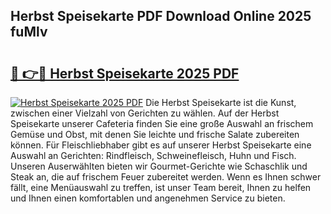 ## Herbst Speisekarte PDF Download Online 2025 fuMlv

# <h2><a href="http://gc5e14.nevu.top/?p=Herbst+Speisekarte">🔗 👉🔴 Herbst Speisekarte 2025 PDF</a></h2>

[![Herbst Speisekarte 2025 PDF](https://i.imgur.com/dBaPXMq.png)](http://gc5e14.nevu.top/?p=Herbst+Speisekarte)
Die Herbst Speisekarte ist die Kunst, zwischen einer Vielzahl von Gerichten zu wählen. Auf der Herbst Speisekarte unserer Cafeteria finden Sie eine große Auswahl an frischem Gemüse und Obst, mit denen Sie leichte und frische Salate zubereiten können. Für Fleischliebhaber gibt es auf unserer Herbst Speisekarte eine Auswahl an Gerichten: Rindfleisch, Schweinefleisch, Huhn und Fisch. Unseren Auserwählten bieten wir Gourmet-Gerichte wie Schaschlik und Steak an, die auf frischem Feuer zubereitet werden. Wenn es Ihnen schwer fällt, eine Menüauswahl zu treffen, ist unser Team bereit, Ihnen zu helfen und Ihnen einen komfortablen und angenehmen Service zu bieten.
